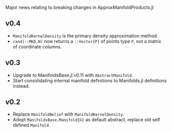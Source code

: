 Major news relating to breaking changes in ApproxManifoldProducts.jl

## v0.4

- `ManifoldKernelDensity` is the primary density approximation method.
- `rand(::MKD,N)` now returns a `::Vector{P}` of points type `P`, not a matrix of coordinate columns.
## v0.3 

- Upgrade to ManifoldsBase.jl v0.11 with `AbstractManifold`.
- Start consolidating internal manifold definitions to Manifolds.jl definitions instead.

## v0.2

- Replace `ManifoldBelief` with `ManifoldKernelDensity`.
- Adopt `ManifoldsBase.Manifold{ℝ}` as default abstract, replace old self defined `Manifold`.
